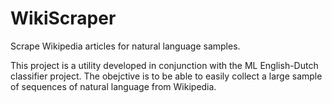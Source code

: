 # WikiScraper
Scrape Wikipedia articles for natural language samples.

This project is a utility developed in conjunction with the ML English-Dutch classifier project. The obejctive is to be able to easily
collect a large sample of sequences of natural language from Wikipedia.
